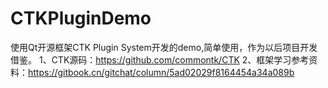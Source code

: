 # CTKPluginDemo
使用Qt开源框架CTK Plugin System开发的demo,简单使用，作为以后项目开发借鉴。
1、CTK源码：https://github.com/commontk/CTK
2、框架学习参考资料：https://gitbook.cn/gitchat/column/5ad02029f8164454a34a089b